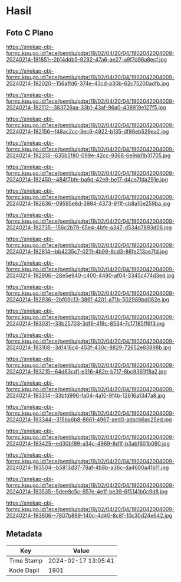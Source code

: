 # Hasil

## Foto C Plano

https://sirekap-obj-formc.kpu.go.id/1ece/pemilu/pdpr/19/02/04/20/04/1902042004009-20240214-191851--2b14ddb5-9292-47a6-ae27-a9f7d96a8ecf.jpg

https://sirekap-obj-formc.kpu.go.id/1ece/pemilu/pdpr/19/02/04/20/04/1902042004009-20240214-192020--156a1fd6-374e-43cd-a30b-62c75200adfb.jpg

https://sirekap-obj-formc.kpu.go.id/1ece/pemilu/pdpr/19/02/04/20/04/1902042004009-20240214-192112--383726aa-33b1-43af-96a0-438919e127f5.jpg

https://sirekap-obj-formc.kpu.go.id/1ece/pemilu/pdpr/19/02/04/20/04/1902042004009-20240214-192156--f48ac2cc-3ec6-4922-b135-df86eb529ea2.jpg

https://sirekap-obj-formc.kpu.go.id/1ece/pemilu/pdpr/19/02/04/20/04/1902042004009-20240214-192313--635b5f80-099e-42cc-9368-6e9dd1b31705.jpg

https://sirekap-obj-formc.kpu.go.id/1ece/pemilu/pdpr/19/02/04/20/04/1902042004009-20240214-192450--484f7bfe-ba9d-42e9-be17-d4ce7fda291e.jpg

https://sirekap-obj-formc.kpu.go.id/1ece/pemilu/pdpr/19/02/04/20/04/1902042004009-20240214-192636--09595e8d-3994-4373-911f-cb8a10e259ba.jpg

https://sirekap-obj-formc.kpu.go.id/1ece/pemilu/pdpr/19/02/04/20/04/1902042004009-20240214-192735--156c2b79-65e4-4bfe-a347-d534d7893d06.jpg

https://sirekap-obj-formc.kpu.go.id/1ece/pemilu/pdpr/19/02/04/20/04/1902042004009-20240214-192814--bb4235c7-0211-4b99-8cd3-86fe213ae7fd.jpg

https://sirekap-obj-formc.kpu.go.id/1ece/pemilu/pdpr/19/02/04/20/04/1902042004009-20240214-192906--28e5e940-c400-4490-af04-3345c474d3ed.jpg

https://sirekap-obj-formc.kpu.go.id/1ece/pemilu/pdpr/19/02/04/20/04/1902042004009-20240214-192936--2bf09c13-386f-4201-a71b-502989bd082e.jpg

https://sirekap-obj-formc.kpu.go.id/1ece/pemilu/pdpr/19/02/04/20/04/1902042004009-20240214-193031--33b25703-3df6-419c-8534-7c17185ff6f3.jpg

https://sirekap-obj-formc.kpu.go.id/1ece/pemilu/pdpr/19/02/04/20/04/1902042004009-20240214-193108--3d1416c4-453f-430c-8829-72652e83898b.jpg

https://sirekap-obj-formc.kpu.go.id/1ece/pemilu/pdpr/19/02/04/20/04/1902042004009-20240214-193215--64d63cd1-e316-482e-b717-8bc9361ff8a2.jpg

https://sirekap-obj-formc.kpu.go.id/1ece/pemilu/pdpr/19/02/04/20/04/1902042004009-20240214-193314--33bfd996-fa04-4a10-9f4b-12616a1347a8.jpg

https://sirekap-obj-formc.kpu.go.id/1ece/pemilu/pdpr/19/02/04/20/04/1902042004009-20240214-193344--315ba6b8-8661-4967-aed0-adacb6ac25ed.jpg

https://sirekap-obj-formc.kpu.go.id/1ece/pemilu/pdpr/19/02/04/20/04/1902042004009-20240214-193425--ed30b199-a34c-4969-8d1f-b3abf601b090.jpg

https://sirekap-obj-formc.kpu.go.id/1ece/pemilu/pdpr/19/02/04/20/04/1902042004009-20240214-193504--b5813d37-78af-4b8b-a36c-da4600a41b11.jpg

https://sirekap-obj-formc.kpu.go.id/1ece/pemilu/pdpr/19/02/04/20/04/1902042004009-20240214-193535--5dee8c5c-957e-4e1f-be39-6f5141b0c9d8.jpg

https://sirekap-obj-formc.kpu.go.id/1ece/pemilu/pdpr/19/02/04/20/04/1902042004009-20240214-193606--7807b899-140c-4d40-8c8f-10c30d24e642.jpg


## Metadata

| Key        | Value               |
| ---------- | ------------------- |
| Time Stamp | 2024-02-17 13:05:41 |
| Kode Dapil | 1901                |



